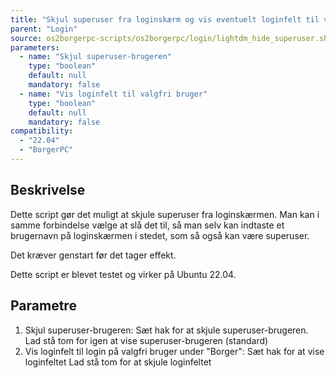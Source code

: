 ```yaml
---
title: "Skjul superuser fra loginskærm og vis eventuelt loginfelt til valgfri bruger"
parent: "Login"
source: os2borgerpc-scripts/os2borgerpc/login/lightdm_hide_superuser.sh
parameters:
  - name: "Skjul superuser-brugeren"
    type: "boolean"
    default: null
    mandatory: false
  - name: "Vis loginfelt til valgfri bruger"
    type: "boolean"
    default: null
    mandatory: false
compatibility:  
  - "22.04"
  - "BorgerPC"
---
```


## Beskrivelse
Dette script gør det muligt at skjule superuser fra loginskærmen.
Man kan i samme forbindelse vælge at slå det til, så man selv kan indtaste et brugernavn på loginskærmen i stedet, som så også kan være superuser.

Det kræver genstart før det tager effekt.

Dette script er blevet testet og virker på Ubuntu 22.04.

## Parametre
1. Skjul superuser-brugeren:
   Sæt hak for at skjule superuser-brugeren.
   Lad stå tom for igen at vise superuser-brugeren (standard)
2. Vis loginfelt til login på valgfri bruger under "Borger":
    Sæt hak for at vise loginfeltet
    Lad stå tom for at skjule loginfeltet

